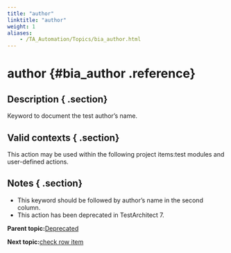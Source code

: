 ```yaml
--- 
title: "author"
linktitle: "author"
weight: 1
aliases: 
    - /TA_Automation/Topics/bia_author.html
---
```

# author {#bia_author .reference}

## Description { .section}

Keyword to document the test author’s name.

## Valid contexts { .section}

This action may be used within the following project items:test modules and user-defined actions.

## Notes { .section}

-   This keyword should be followed by author’s name in the second column.
-   This action has been deprecated in TestArchitect 7.

**Parent topic:**[Deprecated](../../TA_Automation/Topics/bia_Deprecated.html)

**Next topic:**[check row item](../../TA_Automation/Topics/bia_check_row_item.html)

